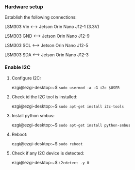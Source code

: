 ### Hardware setup

Establish the following connections:

LSM303 Vin <--> Jetson Orin Nano J12-1 (3.3V)

LSM303 GND <--> Jetson Orin Nano J12-9 

LSM303 SCL <--> Jetson Orin Nano J12-5 

LSM303 SDA <--> Jetson Orin Nano J12-3 


### Enable I2C

1. Configure I2C:

   ezgi@ezgi-desktop:~$ `sudo usermod -a -G i2c $USER`

2. Check id the I2C tool is installed:

   ezgi@ezgi-desktop:~$ `sudo apt-get install i2c-tools`

3. Install python smbus:

   ezgi@ezgi-desktop:~$ `sudo apt-get install python-smbus`

4. Reboot:

   ezgi@ezgi-desktop:~$ `sudo reboot`

5. Check if any I2C device is detected:

   ezgi@ezgi-desktop:~$ `i2cdetect -y 0`
